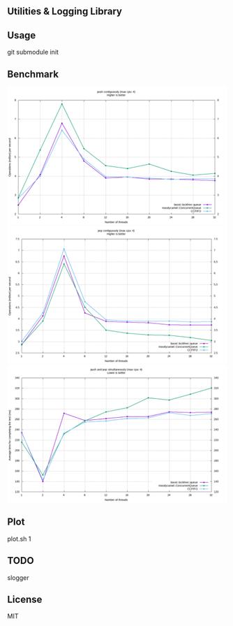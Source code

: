 Utilities & Logging Library
----

## Usage
git submodule init


## Benchmark
![push](./res/push.png)
![pop](./res/pop.png)
![push/pop](./res/pp.png)


## Plot
plot.sh <file> 1

TODO
---
slogger


License
----
MIT